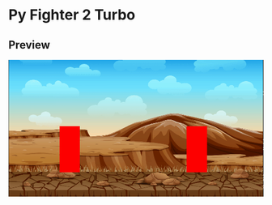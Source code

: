 # Py Fighter 2 Turbo

## Preview

![](https://github.com/weitnow/pygame_fighter/blob/master/devlog/devlog1.gif)
